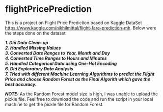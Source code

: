 # flightPricePrediction

This is a project on Flight Price Prediction based on Kaggle DataSet https://www.kaggle.com/nikhilmittal/flight-fare-prediction-mh. Below were the steps done on the dataset

***1. Did Data Clean-up </br>
2. Handled Missing Values </br>
3. Converted Date Ranges to Year, Month and Day </br>
4. Converted Time Ranges to Hours and Minutes </br>
5. Handled Categorical Data using One-Hot Encoding </br>
6. Did Exploratory Data Analysis </br>
7. Tried with different Machine Learning Algorithms to predict the Flight Price and choose Random Forest as the Final Algorith which gave the best accuracy.***

***NOTE:*** As the Random Forest model size is high, I was unable to upload the pickle file. Feel free to download the code and run the script in your local machine to get the pickle file for Random Forest.
